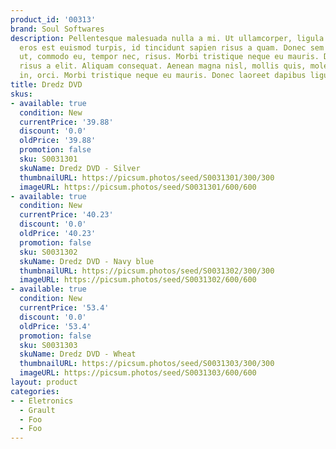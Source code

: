 ```yaml
---
product_id: '00313'
brand: Soul Softwares
description: Pellentesque malesuada nulla a mi. Ut ullamcorper, ligula eu tempor congue,
  eros est euismod turpis, id tincidunt sapien risus a quam. Donec sem eros, ornare
  ut, commodo eu, tempor nec, risus. Morbi tristique neque eu mauris. Donec lobortis
  risus a elit. Aliquam consequat. Aenean magna nisl, mollis quis, molestie eu, feugiat
  in, orci. Morbi tristique neque eu mauris. Donec laoreet dapibus ligula.
title: Dredz DVD
skus:
- available: true
  condition: New
  currentPrice: '39.88'
  discount: '0.0'
  oldPrice: '39.88'
  promotion: false
  sku: S0031301
  skuName: Dredz DVD - Silver
  thumbnailURL: https://picsum.photos/seed/S0031301/300/300
  imageURL: https://picsum.photos/seed/S0031301/600/600
- available: true
  condition: New
  currentPrice: '40.23'
  discount: '0.0'
  oldPrice: '40.23'
  promotion: false
  sku: S0031302
  skuName: Dredz DVD - Navy blue
  thumbnailURL: https://picsum.photos/seed/S0031302/300/300
  imageURL: https://picsum.photos/seed/S0031302/600/600
- available: true
  condition: New
  currentPrice: '53.4'
  discount: '0.0'
  oldPrice: '53.4'
  promotion: false
  sku: S0031303
  skuName: Dredz DVD - Wheat
  thumbnailURL: https://picsum.photos/seed/S0031303/300/300
  imageURL: https://picsum.photos/seed/S0031303/600/600
layout: product
categories:
- - Eletronics
  - Grault
  - Foo
  - Foo
---
```


